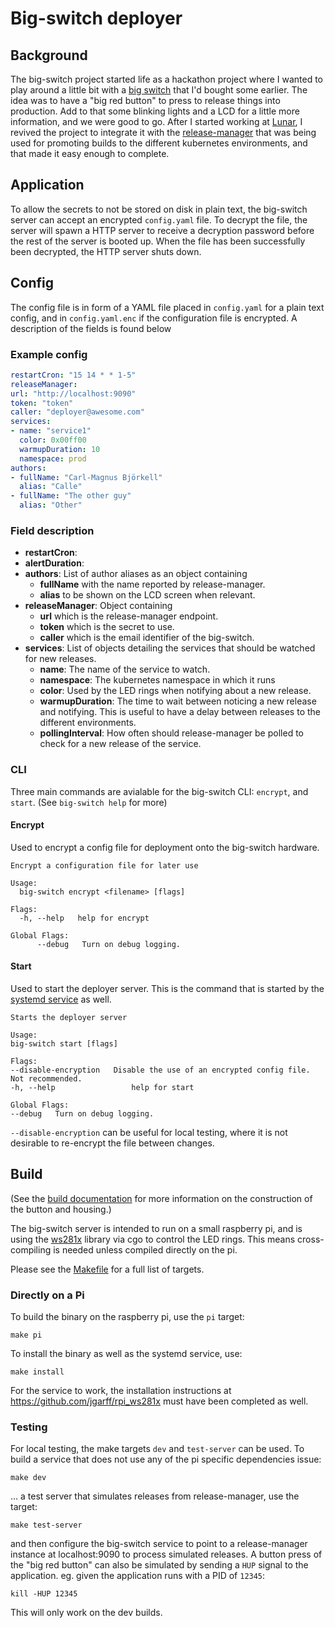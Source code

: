 # Big-switch deployer

## Background
The big-switch project started life as a hackathon project where I wanted to play around a little bit with a 
[big switch](https://novelkeys.com/products/the-big-switch-series) that I'd bought some earlier. The idea was to have a
"big red button" to press to release things into production. Add to that some blinking lights and a LCD for a little
more information, and we were good to go. After I started working at [Lunar](https://www.lunar.app/), I revived the project
to integrate it with the [release-manager](https://github.com/lunarway/release-manager/) that was being used for
promoting builds to the different kubernetes environments, and that made it easy enough to complete.

## Application

To allow the secrets to not be stored on disk in plain text, the big-switch server can accept an encrypted `config.yaml`
file. To decrypt the file, the server will spawn a HTTP server to receive a decryption password before the rest of the
server is booted up. When the file has been successfully been decrypted, the HTTP server shuts down.

## Config
The config file is in form of a YAML file placed in `config.yaml` for a plain text config, and in `config.yaml.enc`
if the configuration file is encrypted. A description of the fields is found below

### Example config
```yaml
restartCron: "15 14 * * 1-5"
releaseManager:
url: "http://localhost:9090"
token: "token"
caller: "deployer@awesome.com"
services:
- name: "service1"
  color: 0x00ff00
  warmupDuration: 10
  namespace: prod
authors:
- fullName: "Carl-Magnus Björkell"
  alias: "Calle"
- fullName: "The other guy"
  alias: "Other"
```

### Field description
- **restartCron**:
- **alertDuration**: 
- **authors**: List of author aliases as an object containing 
  - **fullName** with the name reported by release-manager.
  - **alias** to be shown on the LCD screen when relevant.
- **releaseManager**: Object containing 
  - **url** which is the release-manager endpoint.
  - **token** which is the secret to use.
  - **caller** which is the email identifier of the big-switch.
- **services**: List of objects detailing the services that should be watched for new releases.
  - **name**: The name of the service to watch.
  - **namespace**: The kubernetes namespace in which it runs
  - **color**: Used by the LED rings when notifying about a new release.
  - **warmupDuration**: The time to wait between noticing a new release and notifying. This is useful to have a delay between releases to the different environments.
  - **pollingInterval**: How often should release-manager be polled to check for a new release of the service. 

### CLI

Three main commands are avialable for the big-switch CLI: `encrypt`, and `start`. (See `big-switch help` for
more)

#### Encrypt
Used to encrypt a config file for deployment onto the big-switch hardware.
```shell
Encrypt a configuration file for later use

Usage:
  big-switch encrypt <filename> [flags]

Flags:
  -h, --help   help for encrypt

Global Flags:
      --debug   Turn on debug logging.
```

#### Start
Used to start the deployer server. This is the command that is started by the [systemd service](systemd/big-switch.service)
as well.
```shell
Starts the deployer server

Usage:
big-switch start [flags]

Flags:
--disable-encryption   Disable the use of an encrypted config file. Not recommended.
-h, --help                 help for start

Global Flags:
--debug   Turn on debug logging.
```
`--disable-encryption` can be useful for local testing, where it is not desirable to re-encrypt the file between changes.

## Build
(See the [build documentation](docs/build.md) for more information on the construction of the button and housing.)

The big-switch server is intended to run on a small raspberry pi, and is using the [ws281x](https://github.com/jgarff/rpi_ws281x)
library via cgo to control the LED rings. This means cross-compiling is needed unless compiled directly on the pi.

Please see the [Makefile](Makefile) for a full list of targets.

### Directly on a Pi
To build the binary on the raspberry pi, use the `pi` target:
```shell
make pi
```

To install the binary as well as the systemd service, use:
```shell
make install
```
For the service to work, the installation instructions at https://github.com/jgarff/rpi_ws281x must have been
completed as well.

### Testing

For local testing, the make targets `dev` and `test-server` can be used. To build a service that does not use any of the
pi specific dependencies issue:
```shell
make dev
```

... a test server that simulates releases from release-manager, use the target:
```shell
make test-server
```
and then configure the big-switch service to point to a release-manager instance at localhost:9090 to process simulated
releases. A button press of the "big red button" can also be simulated by sending a `HUP` signal to the application. eg.
given the application runs with a PID of `12345`:
```shell
kill -HUP 12345
```
This will only work on the dev builds.
